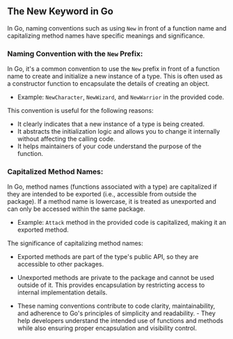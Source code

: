 ## The New Keyword in Go

In Go, naming conventions such as using `New` in front of a function name and capitalizing method names have specific meanings and significance.

### Naming Convention with the `New` Prefix:

   In Go, it's a common convention to use the `New` prefix in front of a function name to create and initialize a new instance of a type. This is often used as a constructor function to encapsulate the details of creating an object.

   - Example: `NewCharacter`, `NewWizard`, and `NewWarrior` in the provided code.

   This convention is useful for the following reasons:
   
   - It clearly indicates that a new instance of a type is being created.
   - It abstracts the initialization logic and allows you to change it internally without affecting the calling code.
   - It helps maintainers of your code understand the purpose of the function.

### Capitalized Method Names:

   In Go, method names (functions associated with a type) are capitalized if they are intended to be exported (i.e., accessible from outside the package). If a method name is lowercase, it is treated as unexported and can only be accessed within the same package.

   - Example: `Attack` method in the provided code is capitalized, making it an exported method.

   The significance of capitalizing method names:
   
   - Exported methods are part of the type's public API, so they are accessible to other packages.
   - Unexported methods are private to the package and cannot be used outside of it. This provides encapsulation by restricting access to internal implementation details.

- These naming conventions contribute to code clarity, maintainability, and adherence to Go's principles of simplicity and readability. - They help developers understand the intended use of functions and methods while also ensuring proper encapsulation and visibility control.